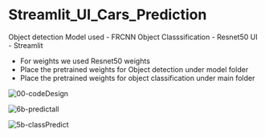 # Streamlit_UI_Cars_Prediction

Object detection Model used - FRCNN
Object Classsification - Resnet50
UI - Streamlit

- For weights we used Resnet50 weights
- Place the pretrained weights for Object detection under model folder
- Place the pretrained weights for object classification under main folder

![00-codeDesign](https://user-images.githubusercontent.com/55619203/123440911-ee312e80-d5f0-11eb-8c09-d280c8b7d61f.PNG)

![6b-predictall](https://user-images.githubusercontent.com/55619203/123440867-e1143f80-d5f0-11eb-9e1b-9848bceda2d4.PNG)

![5b-classPredict](https://user-images.githubusercontent.com/55619203/123440722-b629eb80-d5f0-11eb-8dd4-6753504a3c05.PNG)
